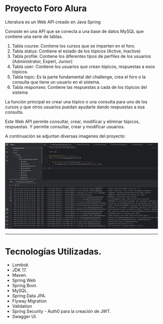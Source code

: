 # Proyecto Foro Alura
Literalura es un Web API creado en Java Spring

Consiste en una API que se conecta a una base de datos MySQL que contiene una serie de tablas.

1. Tabla course: Contiene los cursos que se imparten en el foro.
2. Tabla status: Contiene el estado de los tópicos (Active, Inactive)
3. Tabla profile: Contiene los diferentes tipos de perfiles de los usuarios (Administrator, Expert, Junior)
4. Tabla user: Contiene los usuarios que crean tópicos, respuestas a esos tópicos.
5. Tabla topic: Es la parte fundamental del challenge, crea el foro o la consulta que tiene un usuario en el sistema.
6. Tabla responses: Contiene las respuestas a cada de los tópicos del sistema

La función principal es crear una tópico o una consulta para uno de los cursos y que otros usuarios puedan ayudarle dando respuestas a esa consulta.

Este Web API permite consultar, crear, modificar y eliminar tópicos, respuestas. Y permite consultar, crear y modificar usuarios.

A continuaciòn se adjuntan diversas imagenes del proyecto:

<img src="https://github.com/cpiedraq/foro_hub/blob/changes/images/0.png" alt="Entorno de desarrollo">

------------------------

# Tecnologías Utilizadas.

- Lombok
- JDK 17.
- Maven.
- Spring Web
- Spring Boot.
- MySQL.
- Spring Data JPA.
- Flyway Migration
- Validation
- Spring Security - Auth0 para la creación de JWT.
- Swagger UI. 